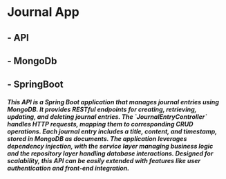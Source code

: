 <h1> Journal App </h1>
    <h2> - API </h2>
     <h2> - MongoDb </h2>
        <h2> - SpringBoot </h2>
    <h5>This API is a Spring Boot application that manages journal entries using MongoDB. It provides RESTful endpoints for creating, retrieving, updating, and deleting journal entries. The `JournalEntryController` handles HTTP requests, mapping them to corresponding CRUD operations. Each journal entry includes a title, content, and timestamp, stored in MongoDB as documents. The application leverages dependency injection, with the service layer managing business logic and the repository layer handling database interactions. Designed for scalability, this API can be easily extended with features like user authentication and front-end integration.<h5>
   

